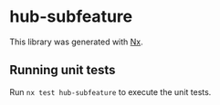 # hub-subfeature

This library was generated with [Nx](https://nx.dev).

## Running unit tests

Run `nx test hub-subfeature` to execute the unit tests.
